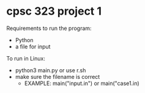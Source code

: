 # cpsc 323 project 1
 
Requirements to run the program:
- Python
- a file for input

To run in Linux: 
- python3 main.py or use r.sh
- make sure the filename is correct
  - EXAMPLE: main("input.in") or main("case1.in)

